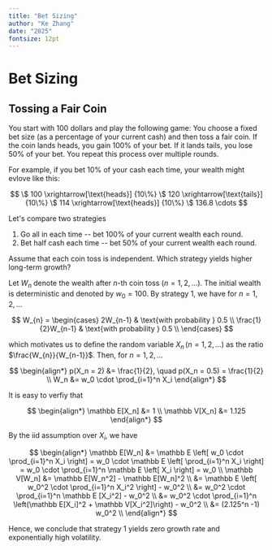 ```yaml
---
title: "Bet Sizing"
author: "Ke Zhang"
date: "2025"
fontsize: 12pt
---
```


# Bet Sizing

## Tossing a Fair Coin

You start with 100 dollars and play the following game: You choose a fixed bet size (as a percentage of your current cash) and then toss a fair coin. If the coin lands heads, you gain 100% of your bet. If it lands tails, you lose 50% of your bet. You repeat this process over multiple rounds.

For example, if you bet 10% of your cash each time, your wealth might evlove like this:

$$
\$ 100  \xrightarrow[\text{heads}] {10\%}
\$ 120  \xrightarrow[\text{tails}] {10\%}
\$ 114  \xrightarrow[\text{heads}] {10\%}
\$ 136.8 \cdots
$$

Let's compare two strategies

1. Go all in each time -- bet 100% of your current wealth each round.
1. Bet half cash each time -- bet 50% of your current wealth each round.

Assume that each coin toss is independent. Which strategy yields higher long-term growth?

Let $W_n$ denote the wealth after $n$-th coin toss ($n=1,2,\dots$). The initial wealth is deterministic and denoted by $w_0 = 100$. By strategy 1, we have for $n=1,2,\dots$

$$
W_{n} =
\begin{cases}
2W_{n-1}           & \text{with probability } 0.5 \\
\frac{1}{2}W_{n-1} & \text{with probability } 0.5 \\
\end{cases}
$$

which motivates us to define the random variable $X_n \,(n=1,2,\dots)$ as the ratio $\frac{W_{n}}{W_{n-1}}$. Then, for $n=1,2,\dots$

$$
\begin{align*}
p(X_n = 2) &= \frac{1}{2}, \quad p(X_n = 0.5) = \frac{1}{2} \\
W_n &= w_0 \cdot \prod_{i=1}^n X_i
\end{align*}
$$

It is easy to verfiy that

$$
\begin{align*}
\mathbb E[X_n] &= 1 \\
\mathbb V[X_n] &= 1.125
\end{align*}
$$

By the iid assumption over $X_i$, we have

$$
\begin{align*}
\mathbb E[W_n]
&= \mathbb E \left[ w_0 \cdot \prod_{i=1}^n X_i \right]
= w_0 \cdot \mathbb E \left[ \prod_{i=1}^n X_i \right]
= w_0 \cdot \prod_{i=1}^n \mathbb E \left[ X_i \right]
= w_0
\\
\mathbb V[W_n]
&= \mathbb E[W_n^2] - \mathbb E[W_n]^2 \\
&= \mathbb E \left[ w_0^2 \cdot \prod_{i=1}^n X_i^2 \right] - w_0^2 \\
&= w_0^2 \cdot \prod_{i=1}^n \mathbb E [X_i^2] - w_0^2 \\
&= w_0^2 \cdot \prod_{i=1}^n \left(\mathbb E[X_i]^2 + \mathbb V[X_i^2]\right) - w_0^2 \\
&= (2.125^n -1) w_0^2 \\
\end{align*}
$$

Hence, we conclude that strategy 1 yields zero growth rate and exponentially high volatility.
